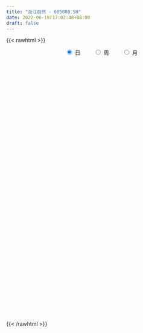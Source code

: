 ```yaml
---
title: "浙江自然 - 605080.SH"
date: 2022-06-18T17:02:48+08:00
draft: false
---
```

{{< rawhtml >}}
    <div style="text-align: center">
        <label style="padding: 1rem;"><input style="margin-right: .5rem" type="radio" name="period" value="D" checked onclick="period_change(this)">日</label>
        <label style="padding: 1rem;"><input style="margin-right: .5rem" type="radio" name="period" value="W" onclick="period_change(this)">周</label>
        <label style="padding: 1rem;"><input style="margin-right: .5rem" type="radio" name="period" value="M" onclick="period_change(this)">月</label>
    </div>
    <div id="chart" style="height: 700px;"></div> 
    <script type="text/javascript">
        const D_v = [3608.55,779.12,18684.0,102197.45,76880.45,89400.47,82297.97,60999.19,38453.94,34988.44,49960.95,36419.74,27164.63,25392.39,25000.72,23764.95,47082.17,35202.33,71098.71,74467.96,134215.54,79426.55,66146.47,67174.15,44059.13,54524.3,68328.38,50817.44,32006.07,35695.23,29813.97,43736.85,43891.21,25762.46,20830.06,25006.21,17859.45,32231.02,18620.51,15966.41,15034.89,28025.24,19905.93,13267.64,12554.24,13311.34,18286.52,12630.52,7428.96,13095.83,11934.92,13652.34,9040.59,8434.31,6735.58,16192.87,8572.92,8990.61,11277.74,12511.22,12493.38,10752.36,3943.1,40623.07,35317.7,12552.0,10268.0,14619.88,12274.0,7721.74,6164.68,11190.76,14951.23,9684.76,19481.98,19725.0,13170.62,14628.22,13212.78,11371.76,10359.35,8828.78,7563.07,8543.62,8441.57,5021.62,5672.54,6803.48,6499.52,6538.59,3763.91,4966.82,3993.43,3278.61,3824.81,2468.88,5533.38,3932.78,4885.88,7266.66,4263.35,3304.88,3331.09,2662.19,2724.04,4213.29,5366.61,2439.0,2601.74,2222.45,2593.75,2959.72,1465.88,2713.0,2416.74,4058.74,4539.77,8492.95,12371.98,7572.32,5262.03,7125.4,6030.0,5228.16,4718.82,6285.9,3629.16,4317.62,3813.84,3821.82,4066.0,2510.64,3406.76,4459.0,5876.48,2467.48,8846.7,17755.49,11254.2,7488.22,4396.69,5886.72,3717.68,4689.22,5916.57,4607.74,10184.74,5125.0,4536.25,8001.42,5249.97,3162.74,3617.36,2218.0,1730.75,6494.87,3185.67,2391.0,2174.74,4121.3,3559.23,8110.51,3361.41,5231.59,4783.47,4118.21,4164.99,3525.99,4540.0,2957.94,4127.0,3126.48,2273.0,991.52,2708.45,1459.64,2174.05,850.55,1703.0,2445.76,2289.08,4360.47,2322.08,1608.0,4475.74,1126.88,1086.0,2824.52,1039.92,1180.86,1327.0,726.74,5181.74,1871.09,1759.0,1277.22,2276.43,2317.0,2433.34,1623.74,813.74,992.0,1650.2,5137.45,4999.46,7913.0,7415.98,3374.0,1363.41,4330.93,3375.63,3335.0,1140.34,3444.56,3231.74,2064.67,2180.07,1478.0,1115.0,658.0,851.0,656.0,1393.0,2788.0,2425.0,3410.57,2090.62,4867.84,3292.0,2674.36,2620.74,8602.0,16375.74,14697.11,15716.23,16330.02,11491.0,10802.63,10426.65,10691.05,9426.74,13739.07,28450.26,23415.82,16456.74,15531.1,5797.0,5542.64,8378.84,5085.67,16547.48,14365.83,15958.62,8507.56,8140.74,4739.4,5659.57,3749.0,3163.4,5083.79,11109.74,7238.87,4538.66,6217.37,8186.0,3545.48,6481.34,9353.3,8317.04,6614.15,5696.22,7026.93]
const D_histogram = [0.0,0.2865413105,0.1352065389,0.0354947202,-0.2322075505,-0.1247713928,-0.1104707163,-0.287784176,-0.3799646297,-0.4405286922,-0.5906927325,-0.6965388884,-0.6934427795,-0.660212528,-0.6006738868,-0.5098051207,-0.5184107526,-0.4339317559,-0.1037338129,0.3876536261,0.9795938781,1.1016031988,1.1269314398,1.2083809848,1.0142103317,1.133147736,1.1504236196,1.0321674526,0.8717378623,0.8578620072,1.1216011032,1.3763977747,1.5299616532,1.6595917449,1.5760187022,1.3200360853,1.0085205481,0.9761726091,0.8310928626,0.671482049,0.377497499,0.39483231,0.191310805,0.153154991,0.2445490201,0.0122954031,-0.2945190457,-0.49474199,-0.7377853707,-0.7998779524,-0.9681141762,-1.1210158226,-1.3047898054,-1.3357621953,-1.3460654905,-1.4559538746,-1.5815288974,-1.6020875583,-1.7071717205,-1.5954590859,-1.2581847702,-1.0030293427,-0.8525536638,-0.6779077692,-0.5780473754,-0.6495938292,-0.5508422108,-0.2197224447,0.0621328393,0.1635378966,0.3286702097,0.5313598604,0.6991664252,0.738354036,1.1054507489,1.103012027,1.275640733,1.1644117563,1.2881525617,1.2076825388,1.0325917755,0.8452247551,0.795905019,0.8683435783,0.7471162705,0.5582946569,0.4084842532,0.1528396337,-0.1133290264,-0.3476319381,-0.3963629302,-0.3636136862,-0.5168075852,-0.7345806227,-0.8304069996,-0.9290373757,-1.0317100623,-1.129182643,-1.1257296827,-1.1791637073,-1.080246221,-0.9970511061,-0.7152009227,-0.5057774274,-0.2903101765,-0.061266638,0.0246583692,0.0909855879,0.0851853914,0.1076773429,0.236460687,0.2726893993,0.1762720183,0.1283643855,0.1252059081,0.2029441983,0.2579262179,0.5555510019,0.9449953624,1.1849882537,1.1941344697,1.0324149691,0.7990807938,0.4783017631,0.2486276458,0.1941050457,0.0354379033,-0.0468892798,0.0162283311,-0.0249289641,-0.1056168631,-0.167044312,-0.1521720471,-0.2424336141,-0.3837341649,-0.4345095276,-0.018374874,0.5103695398,0.5983531399,0.5202485356,0.3090428512,0.1428420464,-0.0652593435,-0.3357905215,-0.513079954,-0.7165523678,-0.8813784044,-0.9041186723,-0.7873245102,-0.7469451012,-0.5883111928,-0.4920824842,-0.3967714001,-0.278685912,-0.2578182456,0.0883439189,0.3060637203,0.2818341907,0.2316659237,0.2145667199,0.2147728318,0.1915019032,0.2142880533,0.2540481684,0.0796984477,0.0628191323,-0.123929661,-0.4204789205,-0.5325814935,-0.6777010934,-0.5746252072,-0.5032356151,-0.4204784011,-0.3473778058,-0.3439968824,-0.3792408573,-0.3913098914,-0.4064740677,-0.4658910394,-0.3969821703,-0.2911919692,-0.3011843695,-0.2198017403,-0.0900176652,0.1534880773,0.2554082662,0.3098854925,0.1919418038,0.0699525572,-0.0311061556,0.0433139995,0.0782166871,0.0008269939,-0.0056824002,-0.0848357129,-0.0558447879,-0.0242812842,0.0506914043,0.169248053,0.1681227373,0.1439893745,0.0668049917,0.0221662621,-0.1529463612,-0.3141553585,-0.5812892345,-0.7954635054,-0.9506397976,-1.1510716143,-1.3207895069,-1.2730016898,-1.0093552925,-0.7559502678,-0.3673628906,-0.0246216669,0.1336269787,0.2212458697,0.2735378938,0.2090637803,0.2217250582,0.2502935685,0.2535791605,0.2166551791,0.2114917988,0.1347647291,-0.0596832677,-0.177188285,0.0670596847,0.2079169045,0.3278052599,0.3866755524,0.7811340852,0.9441922435,1.1710461105,1.3084529913,1.4242832739,1.0092829143,0.8068803867,0.7975554237,0.7547563844,0.4655852666,0.6385293143,0.9182891525,1.1537904766,1.2904167869,1.2247788221,1.0438638629,0.891612167,0.7785914094,0.624748758,0.6848949645,0.66257662,0.7241625347,0.4403422562,0.0126150171,-0.2767858464,-0.562602074,-0.6920601245,-0.7177048555,-0.7186972865,-0.8391178529,-0.920869351,-0.915839886,-0.8360869405,-0.9242867556,-1.004450392,-1.0296894401,-0.8547360111,-0.8614720673,-0.8163977692,-0.7227592858,-0.6963932237]
const D_fast = [0.0,0.3581766382,0.2406435013,0.1498053627,-0.1759487957,-0.0997054861,-0.1130224888,-0.3622819924,-0.5494536036,-0.7201498392,-1.0179870625,-1.2979679406,-1.4682325266,-1.600055407,-1.6906852375,-1.7272677516,-1.8654760717,-1.889480014,-1.5852155242,-0.9969146786,-0.1600759571,0.2373341632,0.5443952642,0.9279400554,0.9873219852,1.3895463235,1.694428112,1.8342138082,1.8917186835,2.0923083302,2.636447702,3.2353438172,3.771398109,4.3159261369,4.6263577698,4.7003841742,4.640998774,4.8526939872,4.9153874564,4.923647155,4.7240369798,4.8400798683,4.6843860646,4.6845189983,4.8370502825,4.6078705162,4.2274263059,3.9035178642,3.4760281408,3.213966071,2.8037013032,2.3705457011,1.8605742669,1.4956613283,1.1488416603,0.6749648076,0.1540075605,-0.26707299,-0.7989500823,-1.0861022192,-1.0633740961,-1.0589760042,-1.1216387413,-1.116469789,-1.161121239,-1.3950661501,-1.4340250844,-1.1578359295,-0.8604474356,-0.7181579042,-0.4708580387,-0.1353284229,0.2072697482,0.431045868,1.0745052682,1.347819553,1.8393584423,2.0192324046,2.4650113505,2.6864619622,2.7695191428,2.7934583112,2.9431148298,3.2326392837,3.2981910435,3.2489430941,3.2012537538,2.9838190426,2.689318126,2.3681072298,2.2202855051,2.1621313275,1.8797355323,1.478317339,1.1748892122,0.8439994923,0.4833992901,0.1036310486,-0.1743484118,-0.5225733632,-0.6937174322,-0.8597850938,-0.756735141,-0.6737560026,-0.5308662958,-0.3171394168,-0.2250498174,-0.1359762017,-0.1204800503,-0.071068763,0.1168297528,0.221230815,0.1688814385,0.153064902,0.1812079016,0.3096822415,0.4291458156,0.86565835,1.4913515511,2.0275915058,2.3352713392,2.4316555809,2.398091604,2.1968880142,2.0293708083,2.0233744696,1.873566803,1.7795173,1.8466919937,1.7993024575,1.6922103427,1.5890218158,1.5658510689,1.4149810983,1.1777470063,1.0183442618,1.4298851969,2.0862219956,2.3237938807,2.3757514102,2.2418064387,2.1113161455,1.8868999198,1.5324211114,1.2268616904,0.8442511846,0.459080547,0.2103106109,0.1302736455,-0.0160832208,-0.0045271106,-0.0313190231,-0.035200789,0.0132132211,-0.0303736739,0.3378744703,0.6321102018,0.6783392199,0.6860874338,0.7226299099,0.7765292298,0.801133777,0.8774919404,0.9807640976,0.8263389889,0.8251644565,0.6074332479,0.2057642583,-0.0394836881,-0.3540285613,-0.394608977,-0.4490282886,-0.4713906748,-0.485134531,-0.5677528281,-0.6978070174,-0.8077035244,-0.9244862176,-1.1003759492,-1.1307126226,-1.0977204138,-1.1830089065,-1.1565767123,-1.0492970535,-0.7674192918,-0.6016470363,-0.4696984369,-0.5396566746,-0.6441577819,-0.7529930337,-0.6677443787,-0.6132875193,-0.6904704641,-0.6984004582,-0.7987626991,-0.7837329711,-0.7582397884,-0.6705942489,-0.5097255869,-0.4688202182,-0.4569562375,-0.5174393723,-0.5565365364,-0.76988575,-1.0096335869,-1.4220897715,-1.8351299187,-2.2279661604,-2.7161658806,-3.21608115,-3.4865437553,-3.4752361811,-3.4108187235,-3.1140720689,-2.7774862618,-2.5858308716,-2.4429005131,-2.3222240156,-2.3344321841,-2.2663396416,-2.1751977391,-2.108517357,-2.0912775436,-2.0435679742,-2.0866038617,-2.2959726754,-2.4577747639,-2.196761873,-2.0039254272,-1.8020857567,-1.6465465761,-1.0568045221,-0.6576983029,-0.1380829083,0.3264372204,0.7983383215,0.6356586905,0.6349762594,0.8250401524,0.9709302093,0.7981554081,1.1307317844,1.6400639106,2.1640128539,2.623243361,2.8638001017,2.9438511082,3.014502454,3.0961295488,3.0984740869,3.3298440346,3.473169845,3.7157963934,3.542061679,3.1174881942,2.7588908691,2.332424123,2.0299510413,1.8248800965,1.6442133438,1.3140133142,1.0020444784,0.7781139719,0.6488451822,0.3295736783,-0.0017025562,-0.2843639643,-0.323094538,-0.545198611,-0.7042237553,-0.7912750933,-0.9390073371]
const D_slow = [0.0,0.0716353276,0.1054369624,0.1143106424,0.0562587548,0.0250659066,-0.0025517725,-0.0744978165,-0.1694889739,-0.2796211469,-0.4272943301,-0.6014290522,-0.774789747,-0.939842879,-1.0900113507,-1.2174626309,-1.3470653191,-1.4555482581,-1.4814817113,-1.3845683048,-1.1396698352,-0.8642690355,-0.5825361756,-0.2804409294,-0.0268883465,0.2563985875,0.5440044924,0.8020463556,1.0199808212,1.234446323,1.5148465988,1.8589460424,2.2414364558,2.656334392,3.0503390675,3.3803480889,3.6324782259,3.8765213782,4.0842945938,4.2521651061,4.3465394808,4.4452475583,4.4930752596,4.5313640073,4.5925012623,4.5955751131,4.5219453517,4.3982598542,4.2138135115,4.0138440234,3.7718154794,3.4915615237,3.1653640723,2.8314235235,2.4949071509,2.1309186822,1.7355364579,1.3350145683,0.9082216382,0.5093568667,0.1948106741,-0.0559466615,-0.2690850775,-0.4385620198,-0.5830738636,-0.7454723209,-0.8831828736,-0.9381134848,-0.922580275,-0.8816958008,-0.7995282484,-0.6666882833,-0.491896677,-0.307308168,-0.0309454808,0.244807526,0.5637177092,0.8548206483,1.1768587887,1.4787794234,1.7369273673,1.9482335561,2.1472098108,2.3642957054,2.551074773,2.6906484372,2.7927695005,2.830979409,2.8026471524,2.7157391679,2.6166484353,2.5257450137,2.3965431174,2.2128979618,2.0052962119,1.7730368679,1.5151093524,1.2328136916,0.9513812709,0.6565903441,0.3865287889,0.1372660123,-0.0415342183,-0.1679785752,-0.2405561193,-0.2558727788,-0.2497081865,-0.2269617896,-0.2056654417,-0.178746106,-0.1196309342,-0.0514585844,-0.0073905798,0.0247005165,0.0560019936,0.1067380431,0.1712195976,0.3101073481,0.5463561887,0.8426032521,1.1411368696,1.3992406118,1.5990108103,1.718586251,1.7807431625,1.8292694239,1.8381288997,1.8264065798,1.8304636626,1.8242314215,1.7978272058,1.7560661278,1.718023116,1.6574147125,1.5614811712,1.4528537894,1.4482600709,1.5758524558,1.7254407408,1.8555028747,1.9327635875,1.9684740991,1.9521592632,1.8682116328,1.7399416444,1.5608035524,1.3404589513,1.1144292832,0.9175981557,0.7308618804,0.5837840822,0.4607634611,0.3615706111,0.2918991331,0.2274445717,0.2495305514,0.3260464815,0.3965050292,0.4544215101,0.5080631901,0.561756398,0.6096318738,0.6632038871,0.7267159292,0.7466405411,0.7623453242,0.731362909,0.6262431788,0.4930978054,0.3236725321,0.1800162303,0.0542073265,-0.0509122738,-0.1377567252,-0.2237559458,-0.3185661601,-0.416393633,-0.5180121499,-0.6344849098,-0.7337304523,-0.8065284446,-0.881824537,-0.9367749721,-0.9592793884,-0.920907369,-0.8570553025,-0.7795839294,-0.7315984784,-0.7141103391,-0.721886878,-0.7110583782,-0.6915042064,-0.6912974579,-0.692718058,-0.7139269862,-0.7278881832,-0.7339585042,-0.7212856532,-0.6789736399,-0.6369429556,-0.600945612,-0.584244364,-0.5787027985,-0.6169393888,-0.6954782284,-0.840800537,-1.0396664134,-1.2773263628,-1.5650942663,-1.8952916431,-2.2135420655,-2.4658808886,-2.6548684556,-2.7467091783,-2.752864595,-2.7194578503,-2.6641463829,-2.5957619094,-2.5434959643,-2.4880646998,-2.4254913077,-2.3620965175,-2.3079327227,-2.255059773,-2.2213685908,-2.2362894077,-2.2805864789,-2.2638215578,-2.2118423316,-2.1298910167,-2.0332221286,-1.8379386073,-1.6018905464,-1.3091290188,-0.9820157709,-0.6259449525,-0.3736242239,-0.1719041272,0.0274847287,0.2161738248,0.3325701415,0.4922024701,0.7217747582,1.0102223773,1.332826574,1.6390212796,1.8999872453,2.122890287,2.3175381394,2.4737253289,2.64494907,2.810593225,2.9916338587,3.1017194228,3.104873177,3.0356767155,2.895026197,2.7220111658,2.542584952,2.3629106303,2.1531311671,1.9229138294,1.6939538579,1.4849321227,1.2538604339,1.0027478359,0.7453254758,0.5316414731,0.3162734562,0.1121740139,-0.0685158075,-0.2426141134]
const D_data = [['2021-05-06', 37.39, 44.87, 37.39, 44.87],['2021-05-07', 49.36, 49.36, 49.36, 49.36],['2021-05-10', 44.42, 44.42, 44.42, 44.9],['2021-05-11', 39.98, 44.47, 39.98, 48.5],['2021-05-12', 41.93, 41.3, 41.06, 42.96],['2021-05-13', 40.33, 45.43, 40.1, 45.43],['2021-05-14', 45.43, 44.5, 44.0, 48.5],['2021-05-17', 42.8, 41.49, 41.15, 43.81],['2021-05-18', 41.64, 41.54, 40.95, 42.69],['2021-05-19', 41.01, 41.16, 40.68, 42.39],['2021-05-20', 41.17, 39.0, 38.6, 41.37],['2021-05-21', 38.76, 38.27, 38.05, 39.45],['2021-05-24', 37.95, 38.7, 37.8, 38.88],['2021-05-25', 38.31, 38.51, 38.2, 39.1],['2021-05-26', 38.51, 38.44, 38.05, 38.79],['2021-05-27', 38.44, 38.63, 38.13, 38.7],['2021-05-28', 38.54, 37.01, 36.86, 38.54],['2021-05-31', 36.67, 37.8, 36.11, 38.08],['2021-06-01', 37.55, 41.58, 37.48, 41.58],['2021-06-02', 44.04, 45.74, 44.04, 45.74],['2021-06-03', 46.58, 50.31, 43.8, 50.31],['2021-06-04', 48.47, 47.05, 46.43, 51.35],['2021-06-07', 46.6, 47.03, 44.9, 48.88],['2021-06-08', 47.83, 48.9, 46.78, 51.3],['2021-06-09', 48.12, 46.01, 45.11, 49.0],['2021-06-10', 46.25, 50.61, 45.56, 50.61],['2021-06-11', 52.63, 50.68, 48.58, 54.89],['2021-06-15', 51.0, 49.68, 48.7, 52.15],['2021-06-16', 50.0, 49.29, 48.8, 51.03],['2021-06-17', 49.3, 51.51, 49.25, 52.51],['2021-06-18', 51.59, 56.66, 50.3, 56.66],['2021-06-21', 57.0, 59.2, 56.66, 60.63],['2021-06-22', 58.63, 60.5, 58.18, 64.21],['2021-06-23', 59.55, 62.6, 59.3, 63.0],['2021-06-24', 62.6, 61.76, 61.0, 63.59],['2021-06-25', 61.77, 60.3, 58.68, 62.0],['2021-06-28', 60.55, 59.5, 58.72, 61.0],['2021-06-29', 59.4, 63.4, 58.16, 64.18],['2021-06-30', 62.41, 62.8, 61.4, 65.0],['2021-07-01', 61.97, 62.99, 61.75, 65.97],['2021-07-02', 62.0, 61.11, 60.0, 62.99],['2021-07-05', 62.31, 65.2, 61.47, 67.2],['2021-07-06', 65.38, 62.8, 60.82, 65.38],['2021-07-07', 61.4, 65.0, 61.1, 65.72],['2021-07-08', 64.94, 67.58, 63.5, 68.85],['2021-07-09', 66.85, 63.9, 63.63, 67.4],['2021-07-12', 62.12, 62.04, 61.8, 67.0],['2021-07-13', 62.48, 62.32, 60.21, 62.63],['2021-07-14', 62.0, 60.7, 60.65, 62.44],['2021-07-15', 59.03, 62.11, 58.0, 62.11],['2021-07-16', 60.18, 60.0, 58.22, 61.39],['2021-07-19', 59.38, 59.0, 54.0, 60.14],['2021-07-20', 58.47, 57.2, 56.65, 59.09],['2021-07-21', 57.2, 57.9, 56.93, 58.49],['2021-07-22', 59.0, 57.35, 56.69, 59.55],['2021-07-23', 57.25, 54.98, 53.3, 57.26],['2021-07-26', 55.06, 53.2, 52.23, 55.79],['2021-07-27', 53.0, 53.06, 52.57, 57.47],['2021-07-28', 53.0, 50.49, 50.1, 53.64],['2021-07-29', 51.0, 52.0, 50.98, 53.48],['2021-07-30', 52.8, 54.95, 51.96, 55.28],['2021-08-02', 56.98, 54.63, 52.87, 56.98],['2021-08-03', 54.63, 53.65, 53.11, 55.26],['2021-08-04', 56.01, 54.17, 53.78, 59.02],['2021-08-05', 52.0, 53.4, 49.75, 54.5],['2021-08-06', 52.18, 50.74, 50.41, 52.3],['2021-08-09', 50.0, 52.35, 49.98, 52.48],['2021-08-10', 50.8, 55.99, 50.8, 56.88],['2021-08-11', 58.22, 56.84, 56.26, 60.0],['2021-08-12', 58.24, 55.58, 55.0, 58.77],['2021-08-13', 54.95, 57.18, 54.56, 57.98],['2021-08-16', 57.33, 58.89, 56.3, 59.8],['2021-08-17', 58.87, 59.87, 58.58, 63.0],['2021-08-18', 59.0, 59.34, 57.09, 61.95],['2021-08-19', 59.88, 65.27, 59.88, 65.27],['2021-08-20', 66.72, 62.53, 61.15, 66.9],['2021-08-23', 63.97, 66.2, 61.8, 66.98],['2021-08-24', 64.17, 63.89, 62.03, 66.19],['2021-08-25', 63.76, 68.0, 62.61, 69.5],['2021-08-26', 67.82, 66.75, 66.28, 72.6],['2021-08-27', 65.67, 66.0, 65.2, 69.94],['2021-08-30', 66.25, 65.88, 64.4, 68.06],['2021-08-31', 65.88, 67.92, 64.88, 68.58],['2021-09-01', 66.51, 70.5, 64.8, 71.37],['2021-09-02', 70.5, 68.94, 67.21, 70.5],['2021-09-03', 68.21, 68.15, 67.0, 71.0],['2021-09-06', 68.15, 68.5, 66.05, 69.33],['2021-09-07', 68.6, 66.7, 66.61, 68.98],['2021-09-08', 66.7, 65.57, 64.71, 67.87],['2021-09-09', 64.7, 64.82, 63.87, 66.5],['2021-09-10', 65.82, 66.46, 63.51, 66.86],['2021-09-13', 66.12, 67.5, 65.13, 69.5],['2021-09-14', 67.55, 64.84, 64.8, 67.6],['2021-09-15', 65.0, 62.85, 62.6, 66.15],['2021-09-16', 63.01, 63.2, 61.44, 63.9],['2021-09-17', 63.35, 62.2, 61.66, 63.58],['2021-09-22', 61.44, 61.05, 59.9, 62.89],['2021-09-23', 60.71, 59.9, 59.88, 62.68],['2021-09-24', 61.27, 60.16, 58.8, 61.99],['2021-09-27', 60.16, 58.5, 58.0, 61.0],['2021-09-28', 59.38, 59.7, 57.62, 60.79],['2021-09-29', 59.01, 59.2, 57.73, 59.89],['2021-09-30', 59.0, 62.0, 59.0, 62.0],['2021-10-08', 62.15, 61.92, 60.82, 63.35],['2021-10-11', 61.81, 62.8, 60.98, 63.66],['2021-10-12', 62.68, 64.0, 61.1, 64.39],['2021-10-13', 64.3, 63.01, 61.42, 66.45],['2021-10-14', 62.78, 63.19, 62.1, 64.0],['2021-10-15', 62.96, 62.49, 62.04, 64.8],['2021-10-18', 61.77, 62.94, 61.25, 64.23],['2021-10-19', 62.89, 64.8, 62.63, 65.0],['2021-10-20', 64.52, 64.28, 62.65, 65.31],['2021-10-21', 63.5, 62.63, 62.61, 64.01],['2021-10-22', 62.6, 62.97, 61.2, 63.18],['2021-10-25', 62.9, 63.5, 61.9, 63.8],['2021-10-26', 63.0, 64.86, 62.81, 66.5],['2021-10-27', 65.5, 65.14, 62.46, 65.57],['2021-10-28', 65.5, 69.5, 64.37, 70.88],['2021-10-29', 69.51, 73.18, 67.87, 74.48],['2021-11-01', 73.01, 73.97, 72.0, 74.6],['2021-11-02', 73.5, 72.85, 72.01, 74.86],['2021-11-03', 73.8, 71.37, 69.23, 73.85],['2021-11-04', 72.44, 70.35, 69.73, 72.99],['2021-11-05', 70.23, 68.5, 68.07, 71.46],['2021-11-08', 68.6, 68.69, 66.35, 69.7],['2021-11-09', 68.98, 70.55, 67.6, 71.88],['2021-11-10', 70.37, 69.02, 68.54, 71.6],['2021-11-11', 69.13, 69.58, 68.35, 70.54],['2021-11-12', 69.62, 71.6, 68.8, 72.5],['2021-11-15', 72.0, 70.61, 70.5, 72.82],['2021-11-16', 70.1, 69.99, 68.93, 72.5],['2021-11-17', 70.2, 69.99, 69.04, 70.75],['2021-11-18', 70.12, 70.94, 68.88, 71.61],['2021-11-19', 70.94, 69.5, 67.66, 71.0],['2021-11-22', 69.5, 68.21, 67.5, 70.38],['2021-11-23', 68.39, 68.71, 67.18, 68.88],['2021-11-24', 68.71, 75.58, 68.05, 75.58],['2021-11-25', 77.02, 79.97, 75.67, 80.89],['2021-11-26', 79.97, 76.8, 76.3, 80.0],['2021-11-29', 75.4, 75.45, 72.66, 76.88],['2021-11-30', 75.96, 73.6, 73.19, 75.96],['2021-12-01', 73.38, 73.6, 72.1, 75.7],['2021-12-02', 73.53, 72.37, 71.1, 73.53],['2021-12-03', 71.9, 70.4, 70.12, 72.9],['2021-12-06', 70.98, 70.27, 68.0, 71.2],['2021-12-07', 69.92, 68.65, 67.58, 71.6],['2021-12-08', 69.06, 67.7, 66.59, 69.56],['2021-12-09', 67.44, 68.43, 67.03, 68.47],['2021-12-10', 68.38, 69.9, 67.39, 69.9],['2021-12-13', 70.45, 68.87, 66.41, 70.45],['2021-12-14', 68.87, 70.45, 67.58, 71.18],['2021-12-15', 70.61, 70.0, 69.0, 71.17],['2021-12-16', 69.85, 70.21, 68.1, 71.48],['2021-12-17', 70.05, 70.85, 69.16, 71.3],['2021-12-20', 70.55, 69.83, 69.09, 71.22],['2021-12-21', 69.5, 74.87, 69.18, 75.58],['2021-12-22', 76.08, 74.99, 73.66, 76.08],['2021-12-23', 74.58, 72.77, 72.77, 75.59],['2021-12-24', 72.77, 72.51, 72.07, 73.5],['2021-12-27', 74.0, 72.99, 69.97, 74.49],['2021-12-28', 75.0, 73.41, 71.37, 75.0],['2021-12-29', 73.85, 73.3, 72.8, 77.4],['2021-12-30', 73.44, 74.13, 72.46, 74.81],['2021-12-31', 73.94, 74.8, 73.29, 75.78],['2022-01-04', 74.9, 71.99, 71.91, 76.77],['2022-01-05', 72.17, 73.61, 70.6, 74.28],['2022-01-06', 72.86, 71.01, 70.6, 72.99],['2022-01-07', 71.03, 68.2, 68.2, 71.2],['2022-01-10', 68.51, 69.1, 65.59, 70.27],['2022-01-11', 68.0, 67.56, 67.31, 69.65],['2022-01-12', 67.62, 70.09, 67.0, 70.6],['2022-01-13', 69.9, 69.75, 68.51, 74.94],['2022-01-14', 69.02, 69.94, 67.37, 70.29],['2022-01-17', 69.59, 69.92, 69.31, 70.46],['2022-01-18', 69.7, 68.95, 68.5, 70.58],['2022-01-19', 68.73, 68.05, 67.31, 68.77],['2022-01-20', 68.32, 67.85, 67.12, 68.7],['2022-01-21', 68.0, 67.35, 66.51, 68.2],['2022-01-24', 67.22, 66.16, 66.05, 67.35],['2022-01-25', 66.0, 67.35, 65.61, 67.4],['2022-01-26', 66.52, 67.9, 66.18, 68.48],['2022-01-27', 67.58, 66.35, 64.06, 67.85],['2022-01-28', 66.33, 67.35, 65.03, 68.98],['2022-02-07', 67.59, 68.27, 66.59, 68.7],['2022-02-08', 67.13, 70.6, 67.12, 70.9],['2022-02-09', 70.2, 69.8, 69.52, 70.99],['2022-02-10', 70.29, 69.74, 69.31, 70.43],['2022-02-11', 69.99, 67.5, 67.12, 69.99],['2022-02-14', 67.77, 66.8, 66.18, 67.77],['2022-02-15', 66.59, 66.37, 65.86, 67.27],['2022-02-16', 66.37, 68.4, 66.37, 68.69],['2022-02-17', 68.67, 68.15, 67.41, 68.99],['2022-02-18', 67.98, 66.56, 65.38, 68.89],['2022-02-21', 66.51, 67.12, 65.81, 67.73],['2022-02-22', 67.12, 65.84, 65.56, 67.4],['2022-02-23', 65.99, 66.9, 65.99, 67.2],['2022-02-24', 66.4, 66.96, 65.62, 67.0],['2022-02-25', 66.0, 67.7, 66.0, 69.28],['2022-02-28', 68.31, 68.76, 66.64, 69.0],['2022-03-01', 69.38, 67.62, 67.57, 69.38],['2022-03-02', 67.18, 67.3, 66.86, 68.01],['2022-03-03', 67.3, 66.36, 66.36, 67.34],['2022-03-04', 66.36, 66.39, 65.0, 66.8],['2022-03-07', 66.28, 64.02, 60.89, 66.28],['2022-03-08', 62.1, 63.0, 61.01, 63.48],['2022-03-09', 62.77, 60.04, 58.02, 62.99],['2022-03-10', 61.0, 58.71, 56.74, 61.25],['2022-03-11', 57.45, 57.58, 55.88, 58.0],['2022-03-14', 57.18, 55.0, 55.0, 57.36],['2022-03-15', 54.06, 53.14, 51.34, 57.18],['2022-03-16', 55.0, 54.2, 51.53, 55.0],['2022-03-17', 54.69, 56.5, 54.6, 57.5],['2022-03-18', 56.76, 56.7, 55.59, 57.2],['2022-03-21', 57.15, 59.3, 55.12, 60.49],['2022-03-22', 59.3, 60.16, 58.33, 61.78],['2022-03-23', 60.7, 58.86, 58.5, 61.06],['2022-03-24', 58.84, 58.4, 57.18, 59.56],['2022-03-25', 58.4, 58.16, 57.51, 60.0],['2022-03-28', 57.58, 56.49, 56.0, 57.58],['2022-03-29', 56.5, 57.13, 56.11, 57.21],['2022-03-30', 57.3, 57.28, 56.55, 58.0],['2022-03-31', 57.27, 56.91, 56.3, 57.27],['2022-04-01', 57.41, 56.17, 55.1, 57.5],['2022-04-06', 56.17, 56.3, 55.11, 57.5],['2022-04-07', 56.96, 55.0, 54.59, 58.48],['2022-04-08', 54.65, 52.5, 52.07, 55.0],['2022-04-11', 52.5, 52.2, 51.61, 54.0],['2022-04-12', 52.0, 56.71, 51.52, 56.9],['2022-04-13', 57.72, 56.25, 55.13, 57.72],['2022-04-14', 56.84, 56.6, 55.52, 57.45],['2022-04-15', 56.0, 56.31, 54.22, 57.99],['2022-04-18', 56.0, 61.94, 55.61, 61.94],['2022-04-19', 60.58, 61.0, 59.06, 66.52],['2022-04-20', 60.8, 63.5, 59.44, 64.2],['2022-04-21', 63.0, 64.2, 62.0, 66.75],['2022-04-22', 63.06, 65.6, 62.97, 68.9],['2022-04-25', 63.61, 59.04, 59.04, 64.99],['2022-04-26', 57.55, 60.72, 54.1, 61.0],['2022-04-27', 59.01, 63.2, 57.11, 63.63],['2022-04-28', 63.4, 63.28, 59.17, 65.0],['2022-04-29', 63.0, 59.82, 59.81, 64.7],['2022-05-05', 61.85, 65.8, 61.72, 65.8],['2022-05-06', 64.5, 69.08, 63.8, 70.77],['2022-05-09', 67.25, 70.88, 66.41, 71.75],['2022-05-10', 69.5, 71.8, 69.3, 72.85],['2022-05-11', 71.71, 70.68, 69.5, 72.44],['2022-05-12', 70.0, 69.73, 68.9, 70.99],['2022-05-13', 70.5, 70.25, 69.0, 71.7],['2022-05-16', 69.51, 71.01, 68.0, 72.0],['2022-05-17', 70.45, 70.68, 68.88, 71.14],['2022-05-18', 71.79, 74.0, 71.7, 75.3],['2022-05-19', 72.0, 74.0, 71.68, 76.98],['2022-05-20', 73.8, 76.13, 71.5, 77.21],['2022-05-23', 75.96, 72.1, 72.0, 75.96],['2022-05-24', 72.14, 68.99, 68.38, 72.15],['2022-05-25', 68.29, 69.11, 68.29, 70.85],['2022-05-26', 69.11, 67.68, 66.66, 69.11],['2022-05-27', 67.76, 68.41, 67.06, 69.68],['2022-05-30', 68.39, 69.1, 67.7, 69.2],['2022-05-31', 69.12, 69.11, 67.3, 69.5],['2022-06-01', 69.2, 66.98, 66.03, 70.58],['2022-06-02', 66.11, 66.5, 65.0, 66.98],['2022-06-06', 65.75, 66.9, 65.5, 67.95],['2022-06-07', 66.63, 67.59, 65.7, 68.77],['2022-06-08', 67.0, 64.95, 64.37, 68.45],['2022-06-09', 65.1, 63.98, 63.39, 65.1],['2022-06-10', 64.0, 63.69, 63.53, 66.87],['2022-06-13', 64.0, 65.94, 63.3, 66.27],['2022-06-14', 65.69, 63.49, 62.7, 65.69],['2022-06-15', 63.73, 63.6, 63.0, 64.88],['2022-06-16', 63.58, 63.97, 63.2, 65.97],['2022-06-17', 63.51, 62.86, 61.49, 63.94]]
const W_v = [4387.67,369460.34,220822.26,148404.86,394411.09,300232.43,148332.71,159226.79,99712.28,87064.39,63376.75,54055.69,53845.87,103188.23,51048.3,75033.73,62742.73,38398.66,29278.04,18532.55,14352.04,18165.98,2662.19,17344.68,11954.8,31880.18,31217.91,22765.34,18264.22,46200.35,26178.53,30370.3,22249.49,15977.03,24384.04,16592.66,17024.42,8184.21,13120.39,11121.14,9456.26,9500.74,7513.02,28839.89,13545.31,12399.04,4673.0,8623.57,15545.56,71721.1,52838.07,42189.33,66743.3,60336.44,30796.27,26595.8,28968.85,37007.64]
const W_histogram = [0.0,-0.3101538462,-0.8851706334,-1.2768637785,-0.8090701825,-0.2343166519,0.5278533287,1.2170016817,1.6408774161,1.9988842288,1.8653423363,1.3549804489,0.9505509704,0.3647944024,0.3749185341,0.687582652,1.0519382542,1.3429560585,1.32463082,0.946345497,0.5017928091,0.2854780555,0.1003774176,-0.0142028351,-0.0842870089,0.4983300017,0.5081249144,0.6537158729,0.543447241,0.8772386522,0.5955589997,0.3180469379,0.1495054013,0.103069493,0.1755714859,-0.2489184175,-0.4298540992,-0.7240005258,-0.9067477193,-0.9984528108,-1.0955727217,-1.0557575777,-1.0861483611,-1.6351066514,-1.9705148952,-2.0006669171,-2.0535206498,-2.2203659813,-1.9674959419,-1.1106071857,-0.8792516194,-0.090274523,0.4907703162,1.210490546,1.1087217195,0.8656479832,0.4873405097,0.1693508791]
const W_fast = [0.0,-0.3876923077,-1.1840017532,-1.894910843,-1.6293847926,-1.113210425,-0.2190771122,0.7743216612,1.6084167496,2.4661446195,2.798938311,2.6273215359,2.4605298,1.9659718326,2.0698255979,2.5543853787,3.1817255445,3.8084823634,4.1213148299,3.9796158811,3.6605113955,3.5155661558,3.3555598722,3.2374289108,3.1462729847,3.8534724958,3.9902986371,4.2993185638,4.3249117422,4.8780128165,4.7452229138,4.5472225865,4.4160574003,4.3953888652,4.5117837296,4.0250642219,3.7366650153,3.2615184572,2.8520843339,2.5107660397,2.1397529484,1.9156286979,1.6137008243,0.6559658711,-0.1720710965,-0.7023898477,-1.2686237429,-1.9905605696,-2.2295645157,-1.650327556,-1.6387848945,-0.8723764288,-0.1686390106,0.8537038557,1.0291154591,1.0024537186,0.7459813724,0.4703294617]
const W_slow = [0.0,-0.0775384615,-0.2988311199,-0.6180470645,-0.8203146101,-0.8788937731,-0.7469304409,-0.4426800205,-0.0324606665,0.4672603907,0.9335959748,1.272341087,1.5099788296,1.6011774302,1.6949070637,1.8668027267,2.1297872903,2.4655263049,2.7966840099,3.0332703841,3.1587185864,3.2300881003,3.2551824547,3.2516317459,3.2305599937,3.3551424941,3.4821737227,3.6456026909,3.7814645012,4.0007741642,4.1496639141,4.2291756486,4.266551999,4.2923193722,4.3362122437,4.2739826393,4.1665191145,3.9855189831,3.7588320532,3.5092188505,3.2353256701,2.9713862757,2.6998491854,2.2910725225,1.7984437987,1.2982770694,0.784896907,0.2298054117,-0.2620685738,-0.5397203703,-0.7595332751,-0.7821019058,-0.6594093268,-0.3567866903,-0.0796062604,0.1368057354,0.2586408628,0.3009785826]
const W_data = [['2021-05-07', 37.39, 49.36, 37.39, 49.36],['2021-05-14', 44.42, 44.5, 39.98, 48.5],['2021-05-21', 42.8, 38.27, 38.05, 43.81],['2021-05-28', 37.95, 37.01, 36.86, 39.1],['2021-06-04', 36.67, 47.05, 36.11, 51.35],['2021-06-11', 46.6, 50.68, 44.9, 54.89],['2021-06-18', 51.0, 56.66, 48.7, 56.66],['2021-06-25', 57.0, 60.3, 56.66, 64.21],['2021-07-02', 60.55, 61.11, 58.16, 65.97],['2021-07-09', 62.31, 63.9, 60.82, 68.85],['2021-07-16', 62.12, 60.0, 58.0, 67.0],['2021-07-23', 59.38, 54.98, 53.3, 60.14],['2021-07-30', 55.06, 54.95, 50.1, 57.47],['2021-08-06', 56.98, 50.74, 49.75, 59.02],['2021-08-13', 50.0, 57.18, 49.98, 60.0],['2021-08-20', 57.33, 62.53, 56.3, 66.9],['2021-08-27', 63.97, 66.0, 61.8, 72.6],['2021-09-03', 66.25, 68.15, 64.4, 71.37],['2021-09-10', 68.15, 66.46, 63.51, 69.33],['2021-09-17', 66.12, 62.2, 61.44, 69.5],['2021-09-24', 61.44, 60.16, 58.8, 62.89],['2021-09-30', 60.16, 62.0, 57.62, 62.0],['2021-10-08', 62.15, 61.92, 60.82, 63.35],['2021-10-15', 61.81, 62.49, 60.98, 66.45],['2021-10-22', 61.77, 62.97, 61.2, 65.31],['2021-10-29', 62.9, 73.18, 61.9, 74.48],['2021-11-05', 73.01, 68.5, 68.07, 74.86],['2021-11-12', 68.6, 71.6, 66.35, 72.5],['2021-11-19', 72.0, 69.5, 67.66, 72.82],['2021-11-26', 69.5, 76.8, 67.18, 80.89],['2021-12-03', 75.4, 70.4, 70.12, 76.88],['2021-12-10', 70.98, 69.9, 66.59, 71.6],['2021-12-17', 70.45, 70.85, 66.41, 71.48],['2021-12-24', 70.55, 72.51, 69.09, 76.08],['2021-12-31', 74.0, 74.8, 69.97, 77.4],['2022-01-07', 74.9, 68.2, 68.2, 76.77],['2022-01-14', 68.51, 69.94, 65.59, 74.94],['2022-01-21', 69.59, 67.35, 66.51, 70.58],['2022-01-28', 67.22, 67.35, 64.06, 68.98],['2022-02-11', 67.59, 67.5, 66.59, 70.99],['2022-02-18', 67.77, 66.56, 65.38, 68.99],['2022-02-25', 66.51, 67.7, 65.56, 69.28],['2022-03-04', 68.31, 66.39, 65.0, 69.38],['2022-03-11', 66.28, 57.58, 55.88, 66.28],['2022-03-18', 57.18, 56.7, 51.34, 57.5],['2022-03-25', 57.15, 58.16, 55.12, 61.78],['2022-04-01', 57.58, 56.17, 55.1, 58.0],['2022-04-08', 56.17, 52.5, 52.07, 58.48],['2022-04-15', 52.5, 56.31, 51.52, 57.99],['2022-04-22', 56.0, 65.6, 55.61, 68.9],['2022-04-29', 63.61, 59.82, 54.1, 65.0],['2022-05-06', 61.85, 69.08, 61.72, 70.77],['2022-05-13', 67.25, 70.25, 66.41, 72.85],['2022-05-20', 69.51, 76.13, 68.0, 77.21],['2022-05-27', 75.96, 68.41, 66.66, 75.96],['2022-06-02', 68.39, 66.5, 65.0, 70.58],['2022-06-10', 65.75, 63.69, 63.39, 68.77],['2022-06-17', 64.0, 62.86, 61.49, 66.27]]
const M_v = [778277.46,1035711.6699999999,289343.9999999999,308404.84,102335.42,63841.85,130332.73,107274.48,54921.68,32511.48,63143.92,150121.3,208312.53,84325.1]
const M_histogram = [0.0,1.5954415954,2.0071927988,2.97955408,3.0400154362,3.6100993428,3.7748138412,3.7179902551,2.964792832,2.3732727712,1.062466017,0.3090660973,0.3509847225,-0.1033303009]
const M_fast = [0.0,1.9943019943,2.9078513973,4.6251011986,5.4455664138,6.9181751561,8.0265931148,8.8992670925,8.8872678774,8.8890660094,7.8438757595,7.1677423641,7.2974071698,6.8172595713]
const M_slow = [0.0,0.3988603989,0.9006585986,1.6455471186,2.4055509776,3.3080758133,4.2517792736,5.1812768374,5.9224750454,6.5157932382,6.7814097424,6.8586762668,6.9464224474,6.9205898722]
const M_data = [['2021-05-31', 37.39, 37.8, 36.11, 49.36],['2021-06-30', 37.55, 62.8, 37.48, 65.0],['2021-07-30', 61.97, 54.95, 50.1, 68.85],['2021-08-31', 56.98, 67.92, 49.75, 72.6],['2021-09-30', 66.51, 62.0, 57.62, 71.37],['2021-10-29', 62.15, 73.18, 60.82, 74.48],['2021-11-30', 73.01, 73.6, 66.35, 80.89],['2021-12-31', 73.38, 74.8, 66.41, 77.4],['2022-01-28', 74.9, 67.35, 64.06, 76.77],['2022-02-28', 67.59, 68.76, 65.38, 70.99],['2022-03-31', 69.38, 56.91, 51.34, 69.38],['2022-04-29', 57.41, 59.82, 51.52, 68.9],['2022-05-31', 61.85, 69.11, 61.72, 77.21],['2022-06-30', 69.2, 62.86, 61.49, 70.58]]
        const D_a = [null,49.36,null,null,null,null,null,null,null,null,null,null,null,null,null,null,null,36.11,null,null,null,null,null,null,null,null,null,null,null,null,null,null,null,null,null,null,null,null,null,null,null,null,null,null,68.85,null,null,null,null,null,null,null,null,null,null,null,null,null,null,null,null,null,null,null,49.75,null,null,null,null,null,null,null,null,null,null,null,null,null,null,72.6,null,null,null,null,null,null,null,null,null,null,null,null,null,null,null,null,null,null,null,null,57.62,null,null,null,null,null,66.45,null,null,null,null,null,null,61.2,null,null,null,null,null,null,74.86,null,null,null,66.35,null,null,null,null,72.82,null,null,null,null,null,null,null,null,null,null,null,null,null,null,null,null,66.59,null,null,null,null,null,null,null,null,null,null,null,null,null,null,77.4,null,null,null,null,null,null,65.59,null,null,null,null,null,70.58,null,null,null,null,null,null,64.06,null,null,null,70.99,null,null,null,null,null,null,null,null,null,null,null,null,null,null,null,null,null,null,null,null,null,null,null,51.34,null,null,null,null,61.78,null,null,null,null,null,null,null,null,null,null,null,null,51.52,null,null,null,null,null,null,null,null,null,null,null,null,null,null,null,null,72.85,null,null,null,null,null,null,null,null,null,null,null,null,null,null,null,null,null,null,null,null,null,null,null,62.7,null,null,null]
const W_a = [null,null,null,null,36.11,null,null,null,null,null,null,null,null,null,null,null,72.6,null,null,null,null,57.62,null,null,null,null,null,null,null,80.89,null,null,null,null,null,null,null,null,null,null,null,null,null,null,51.34,null,null,null,null,null,null,null,null,77.21,null,null,null,null]
const M_a = [null,null,null,null,null,null,80.89,null,null,null,null,null,null,null]
        const D_b = [[{ coord: ['2021-07-08', 68.85] }, { coord: ['2022-05-10', 57.62] }]]
const W_b = [[{ coord: ['2021-06-04', 72.6] }, { coord: ['2022-03-18', 57.62] }]]
const M_b = []
    </script>
{{< /rawhtml >}}